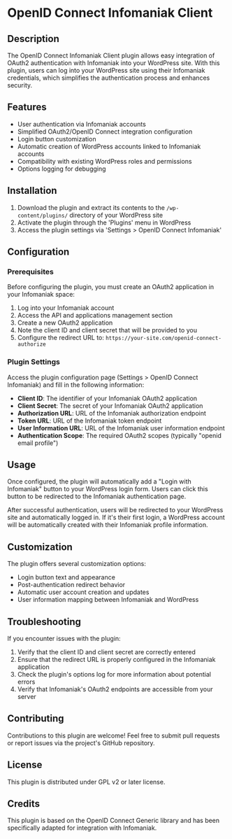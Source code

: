 # OpenID Connect Infomaniak Client

## Description

The OpenID Connect Infomaniak Client plugin allows easy integration of OAuth2 authentication with Infomaniak into your WordPress site. With this plugin, users can log into your WordPress site using their Infomaniak credentials, which simplifies the authentication process and enhances security.

## Features

- User authentication via Infomaniak accounts
- Simplified OAuth2/OpenID Connect integration configuration
- Login button customization
- Automatic creation of WordPress accounts linked to Infomaniak accounts
- Compatibility with existing WordPress roles and permissions
- Options logging for debugging

## Installation

1. Download the plugin and extract its contents to the `/wp-content/plugins/` directory of your WordPress site
2. Activate the plugin through the 'Plugins' menu in WordPress
3. Access the plugin settings via 'Settings > OpenID Connect Infomaniak'

## Configuration

### Prerequisites

Before configuring the plugin, you must create an OAuth2 application in your Infomaniak space:

1. Log into your Infomaniak account
2. Access the API and applications management section
3. Create a new OAuth2 application
4. Note the client ID and client secret that will be provided to you
5. Configure the redirect URL to: `https://your-site.com/openid-connect-authorize`

### Plugin Settings

Access the plugin configuration page (Settings > OpenID Connect Infomaniak) and fill in the following information:

- **Client ID**: The identifier of your Infomaniak OAuth2 application
- **Client Secret**: The secret of your Infomaniak OAuth2 application
- **Authorization URL**: URL of the Infomaniak authorization endpoint
- **Token URL**: URL of the Infomaniak token endpoint
- **User Information URL**: URL of the Infomaniak user information endpoint
- **Authentication Scope**: The required OAuth2 scopes (typically "openid email profile")

## Usage

Once configured, the plugin will automatically add a "Login with Infomaniak" button to your WordPress login form. Users can click this button to be redirected to the Infomaniak authentication page.

After successful authentication, users will be redirected to your WordPress site and automatically logged in. If it's their first login, a WordPress account will be automatically created with their Infomaniak profile information.

## Customization

The plugin offers several customization options:

- Login button text and appearance
- Post-authentication redirect behavior
- Automatic user account creation and updates
- User information mapping between Infomaniak and WordPress

## Troubleshooting

If you encounter issues with the plugin:

1. Verify that the client ID and client secret are correctly entered
2. Ensure that the redirect URL is properly configured in the Infomaniak application
3. Check the plugin's options log for more information about potential errors
4. Verify that Infomaniak's OAuth2 endpoints are accessible from your server

## Contributing

Contributions to this plugin are welcome! Feel free to submit pull requests or report issues via the project's GitHub repository.

## License

This plugin is distributed under GPL v2 or later license.

## Credits

This plugin is based on the OpenID Connect Generic library and has been specifically adapted for integration with Infomaniak.
